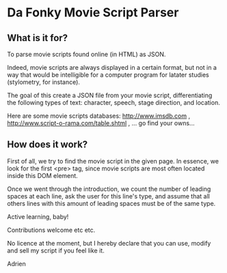 # Da Fonky Movie Script Parser

## What is it for?

To parse movie scripts found online (in HTML) as JSON.

Indeed, movie scripts are always displayed in a certain format, but not in a way that would be intelligible for a computer program for latater studies (stylometry, for instance).

The goal of this create a JSON file from your movie script, differentiating the following types of text: character, speech, stage direction, and location.

Here are some movie scripts databases: http://www.imsdb.com , http://www.script-o-rama.com/table.shtml , ... go find your owns... 

## How does it work?

First of all, we try to find the movie script in the given page. In essence, we look for the first \<pre\> tag, since movie scripts are most often located inside this DOM element.

Once we went through the introduction, we count the number of leading spaces at each line, ask the user for this line's type, and assume that all others lines with this amount of leading spaces must be of the same type. 

Active learning, baby!

Contributions welcome etc etc.

No licence at the moment, but I hereby declare that you can use, modify and sell my script if you feel like it.


Adrien

